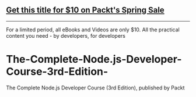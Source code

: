 ## [Get this title for $10 on Packt's Spring Sale](https://www.packt.com/V13232?utm_source=github&utm_medium=packt-github-repo&utm_campaign=spring_10_dollar_2022)
-----
For a limited period, all eBooks and Videos are only $10. All the practical content you need \- by developers, for developers

# The-Complete-Node.js-Developer-Course-3rd-Edition-
The Complete Node.js Developer Course (3rd Edition), published by Packt
